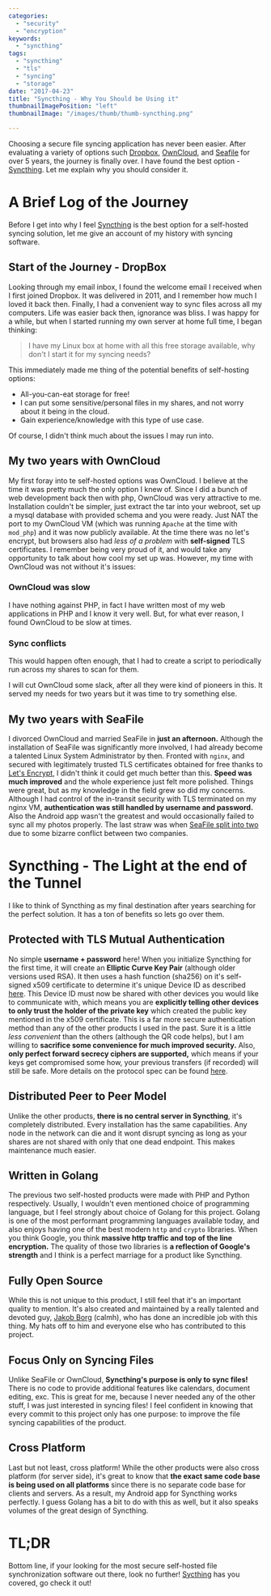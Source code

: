 ```yaml
---
categories:
  - "security"
  - "encryption"
keywords:
  - "syncthing"
tags:
  - "syncthing"
  - "tls"
  - "syncing"
  - "storage"
date: "2017-04-23"
title: "Syncthing - Why You Should be Using it"
thumbnailImagePosition: "left"
thumbnailImage: "/images/thumb/thumb-syncthing.png"

---
```


Choosing a secure file syncing application has never been easier. After evaluating a variety of options such [Dropbox](https://www.dropbox.com), [OwnCloud](https://owncloud.org/), and [Seafile](https://www.seafile.com) for over 5 years, the journey is finally over. I have found the best option - [Syncthing](https://syncthing.net). Let me explain why you should consider it.
<!--more-->

<!-- toc -->

# A Brief Log of the Journey
Before I get into why I feel [Syncthing](https://syncthing.net) is the best option for a self-hosted syncing solution, let me give an account of my history with syncing software.

## Start of the Journey - DropBox
Looking through my email inbox, I found the welcome email I received when I first joined Dropbox. It was delivered in 2011, and I remember how much I loved it back then. Finally, I had a convenient way to sync files across all my computers. Life was easier back then, ignorance was bliss. I was happy for a while, but when I started running my own server at home full time, I began thinking:

> I have my Linux box at home with all this free storage available, why don't I start it for my syncing needs?

This immediately made me thing of the potential benefits of self-hosting options:
- All-you-can-eat storage for free!
- I can put some sensitive/personal files in my shares, and not worry about it being in the cloud.
- Gain experience/knowledge with this type of use case.

Of course, I didn't think much about the issues I may run into.

## My two years with OwnCloud
My first foray into te self-hosted options was OwnCloud. I believe at the time it was pretty much the only option I knew of. Since I did a bunch of web development back then with php, OwnCloud was very attractive to me. Installation couldn't be simpler, just extract the tar into your webroot, set up a mysql database with provided schema and you were ready. Just NAT the port to my OwnCloud VM (which was running `Apache` at the time with `mod_php`) and it was now publicly available. At the time there was no let's encrypt, but browsers also had *less of a problem* with **self-signed** TLS certificates. I remember being very proud of it, and would take any opportunity to talk about how cool my set up was. However, my time with OwnCloud was not without it's issues:

### OwnCloud was slow
I have nothing against PHP, in fact I have written most of my web applications in PHP and I know it very well. But, for what ever reason, I found OwnCloud to be slow at times.

### Sync conflicts
This would happen often enough, that I had to create a script to periodically run across my shares to scan for them.

I will cut OwnCloud some slack, after all they were kind of pioneers in this. It served my needs for two years but it was time to try something else.

## My two years with SeaFile
I divorced OwnCloud and married SeaFile in **just an afternoon.** Although the installation of SeaFile was significantly more involved, I had already become a talented Linux System Administrator by then. Fronted with `nginx`, and secured with legitimately trusted TLS certificates obtained for free thanks to [Let's Encrypt](https://linuxctl.com/2016/05/lets-encrypt-muli-domain-across-unique-ips/), I didn't think it could get much better than this. **Speed was much improved** and the whole experience just felt more polished. Things were great, but as my knowledge in the field grew so did my concerns. Although I had control of the in-transit security with TLS terminated on my nginx VM, **authentication was still handled by username and password.** Also the Android app wasn't the greatest and would occasionally failed to sync all my photos properly. The last straw was when [SeaFile split into two](https://forum.syncwerk.com/t/reason-for-removing-statements-and-forum-thread-regarding-split-up-between-Syncwerk-gmbh-and-Syncwerk-ltd/5637/4) due to some bizarre conflict between two companies.

# Syncthing - The Light at the end of the Tunnel
I like to think of Syncthing as my final destination after years searching for the perfect solution. It has a ton of benefits so lets go over them.

## Protected with TLS Mutual Authentication
No simple **username + password** here! When you initialize Syncthing for the first time, it will create an **Elliptic Curve Key Pair** (although older versions used RSA). It then uses a hash function (sha256) on it's self-signed x509 certificate to determine it's unique Device ID as described [here](https://docs.syncthing.net/dev/device-ids.html). This Device ID must now be shared with other devices you would like to communicate with, which means you are **explicitly telling other devices to only trust the holder of the private key** which created the public key mentioned in the x509 certificate. This is a far more secure authentication method than any of the other products I used in the past. Sure it is a little *less convenient* than the others (although the QR code helps), but I am willing to **sacrifice some convenience for much improved security.** Also, **only perfect forward secrecy ciphers are supported,** which means if your keys get compromised some how, your previous transfers (if recorded) will still be safe. More details on the protocol spec can be found [here](https://docs.syncthing.net/specs/index.html).

## Distributed Peer to Peer Model
Unlike the other products, **there is no central server in Syncthing**, it's completely distributed. Every installation has the same capabilities. Any node in the network can die and it wont disrupt syncing as long as your shares are not shared with only that one dead endpoint. This makes maintenance much easier.

## Written in Golang
The previous two self-hosted products were made with PHP and Python respectively. Usually, I wouldn't even mentioned choice of programming language, but I feel strongly about choice of Golang for this project. Golang is one of the most performant programming languages available today, and also enjoys having one of the best modern `http` and `crypto` libraries. When you think Google, you think **massive http traffic and top of the line encryption.** The quality of those two libraries is **a reflection of Google's strength** and I think is a perfect marriage for a product like Syncthing.

## Fully Open Source
While this is not unique to this product, I still feel that it's an important quality to mention. It's also created and maintained by a really talented and devoted guy, [Jakob Borg](https://github.com/calmh) (calmh), who has done an incredible job with this thing. My hats off to him and everyone else who has contributed to this project.

## Focus Only on Syncing Files
Unlike SeaFile or OwnCloud, **Syncthing's purpose is only to sync files!** There is no code to provide additional features like calendars, document editing, exc. This is great for me, because I never needed any of the other stuff, I was just interested in syncing files! I feel confident in knowing that every commit to this project only has one purpose: to improve the file syncing capabilities of the product.

## Cross Platform
Last but not least, cross platform! While the other products were also cross platform (for server side), it's great to know that **the exact same code base is being used on all platforms** since there is no separate code base for clients and servers. As a result, my Android app for Syncthing works perfectly. I guess Golang has a bit to do with this as well, but it also speaks volumes of the great design of Syncthing.

# TL;DR
Bottom line, if your looking for the most secure self-hosted file synchronization software out there, look no further! [Sycthing](https://syncthing.net) has you covered, go check it out!
